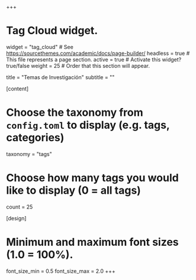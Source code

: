 +++
# Tag Cloud widget.
widget = "tag_cloud"  # See https://sourcethemes.com/academic/docs/page-builder/
headless = true  # This file represents a page section.
active = true  # Activate this widget? true/false
weight = 25  # Order that this section will appear.

title = "Temas de Investigación"
subtitle = ""

[content]
  # Choose the taxonomy from `config.toml` to display (e.g. tags, categories)
  taxonomy = "tags"

  # Choose how many tags you would like to display (0 = all tags)
  count = 25

[design]
  # Minimum and maximum font sizes (1.0 = 100%).
  font_size_min = 0.5
  font_size_max = 2.0
+++

